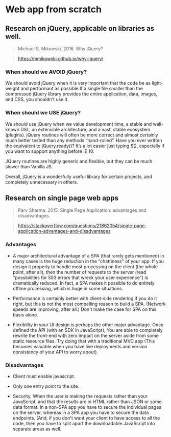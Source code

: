 # Web app from scratch

## Research on jQuery, applicable on libraries as well.
> Michael S. Mikowski. 2016. Why jQuery?

> https://mmikowski.github.io/why-jquery/

### When should we AVOID jQuery?

We should avoid jQuery when it is very important that the code be as light-weight and performant as possible.If a single file smaller than the compressed jQuery library provides the entire application, data, images, and CSS, you shouldn't use it.

### When should we USE jQuery?

We should use jQuery when we value development time, a stable and well-known DSL, an extensible architecture, and a vast, stable ecosystem (plugins). jQuery routines will often be more correct and almost certainly much better tested than any methods  “hand-rolled”. Have you ever written the equivalent to jQuery.ready()? It’s a lot easier just typing $(), especially if you want to support anything before IE 10.

JQuery routines are highly generic and flexible, but they can be much slower than Vanilla JS.

Overall, jQuery is a wonderfully useful library for certain projects, and completely unnecessary in others.

## Research on single page web apps
> Parv Sharma. 2015. Single Page Application: advantages and disadvantages.

> https://stackoverflow.com/questions/21862054/single-page-application-advantages-and-disadvantages

### Advantages
- A major architectural advantage of a SPA (that rarely gets mentioned) in many cases is the huge reduction in the "chattiness" of your app. If you design it properly to handle most processing on the client (the whole point, after all), then the number of requests to the server (read "possibilities for 503 errors that wreck your user experience") is dramatically reduced. In fact, a SPA makes it possible to do entirely offline processing, which is huge in some situations.

- Performance is certainly better with client-side rendering if you do it right, but this is not the most compelling reason to build a SPA. (Network speeds are improving, after all.) Don't make the case for SPA on this basis alone.

- Flexibility in your UI design is perhaps the other major advantage. Once defined the API (with an SDK in JavaScript), You are able to completely rewrite the front-end with zero impact on the server aside from some static resource files. Try doing that with a traditional MVC app (This becomes valuable when you have live deployments and version consistency of your API to worry about).

### Disadvantages
-  Client must enable javascript.

-  Only one entry point to the site.

-  Security. When the user is making the requests rather than your JavaScript, and that the results are in HTML rather than JSON or some data format. In a non-SPA app you have to secure the individual pages on the server, whereas in a SPA app you have to secure the data endpoints. (And, if you don't want your client to have access to all the code, then you have to split apart the downloadable JavaScript into separate areas as well.
